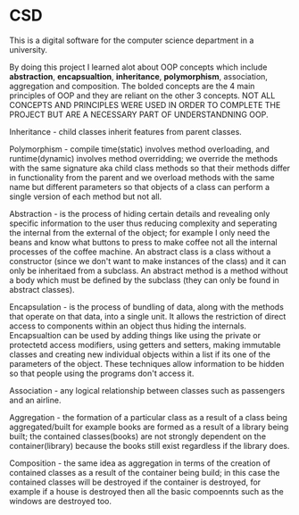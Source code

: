 # CSD
This is a digital software for the computer science department in a university.

By doing this project I learned alot about OOP concepts which include **abstraction**, **encapsualtion**, **inheritance**, **polymorphism**, association, aggregation and composition. The bolded concepts are the 4 main principles of OOP and they are reliant on the other 3 concepts. NOT ALL CONCEPTS AND PRINCIPLES WERE USED IN ORDER TO COMPLETE THE PROJECT BUT ARE A NECESSARY PART OF UNDERSTANDNING OOP. 

Inheritance - child classes inherit features from parent classes.

Polymorphism - compile time(static) involves method overloading, and runtime(dynamic) involves method overridding; we override the methods with the same signature aka child class methods so that their methods differ in functionality from the parent and we overload methods with the same name but different parameters so that objects of a class can perform a single version of each method but not all. 

Abstraction - is the process of hiding certain details and revealing only specific information to the user thus reducing complexity and seperating the internal from the external of the object; for example I only need the beans and know what buttons to press to make coffee not all the internal processes of the coffee machine. An abstract class is a class without a constructor (since we don't want to make instances of the class) and it can only be inheritaed from a subclass. An abstract method is a method without a body which must be defined by the subclass (they can only be found in abstract classes).

Encapsulation - is the process of bundling of data, along with the methods that operate on that data, into a single unit. It allows the restriction of direct access to components within an object thus hiding the internals. Encapsualtion can be used by adding things like using the private or protectetd access modifiers, using getters and setters, making immutable classes and creating new individual objects within a list if its one of the parameters of the object. These techniques allow information to be hidden so that people using the programs don't access it. 

Association - any logical relationship between classes such as passengers and an airline.

Aggregation - the formation of a particular class as a result of a class being aggregated/built for example books are formed as a result of a library being built; the contained classes(books) are not strongly dependent on the container(library) because the books still exist regardless if the library does. 

Composition - the same idea as aggregation in terms of the creation of contained classes as a result of the container being build; in this case the contained classes will be destroyed if the container is destroyed, for example if a house is destroyed then all the basic compoennts such as the windows are destroyed too. 

